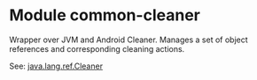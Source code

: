 # Module common-cleaner

Wrapper over JVM and Android Cleaner. Manages a set of object references and corresponding cleaning actions.

See: [java.lang.ref.Cleaner](https://docs.oracle.com/javase%2F9%2Fdocs%2Fapi%2F%2F/java/lang/ref/Cleaner.html)
